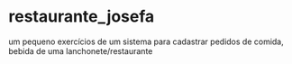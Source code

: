 # restaurante_josefa

um pequeno exercícios de um sistema para cadastrar pedidos de comida, bebida de uma lanchonete/restaurante
